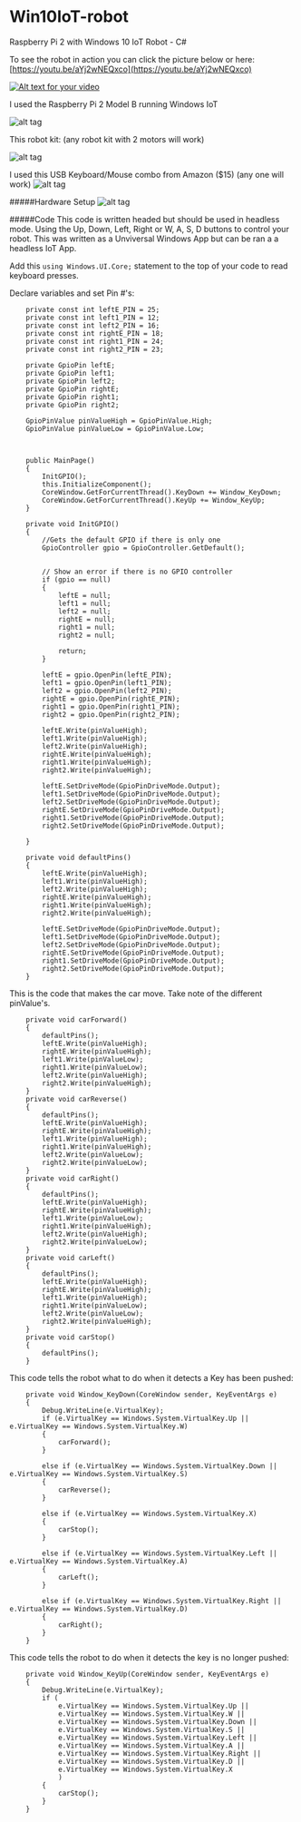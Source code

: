 # Win10IoT-robot
Raspberry Pi 2 with Windows 10 IoT Robot - C#

To see the robot in action you can click the picture below or here: [https://youtu.be/aYj2wNEQxco](https://youtu.be/aYj2wNEQxco)

[![Alt text for your video](http://www.compoexpress.com/media/catalog/product/cache/2/image/500x500/e6f6636d1b4b3c56f73fd0ae52afb1ff/f/e/feeyb_conew1_1_.jpg)](https://youtu.be/aYj2wNEQxco)

I used the Raspberry Pi 2 Model B running Windows IoT

![alt tag](http://i66.tinypic.com/29nvxc9.jpg)

This robot kit: (any robot kit with 2 motors will work)

![alt tag](http://i67.tinypic.com/5be2a9.jpg)

I used this USB Keyboard/Mouse combo from Amazon ($15) (any one will work)
![alt tag](http://i68.tinypic.com/2qjbmz5.jpg)



#####Hardware Setup
![alt tag](http://i64.tinypic.com/sw3fpd.jpg)



#####Code
This code is written headed but should be used in headless mode.  Using the Up, Down, Left, Right or W, A, S, D buttons to control your robot.  This was written as a Unviversal Windows App but can be ran a a headless IoT App.

Add this `using Windows.UI.Core;` statement to the top of your code to read keyboard presses.

Declare variables and set Pin #'s:

		
		private const int leftE_PIN = 25;
		private const int left1_PIN = 12;
		private const int left2_PIN = 16;
		private const int rightE_PIN = 18;
		private const int right1_PIN = 24;
		private const int right2_PIN = 23;

		private GpioPin leftE;
		private GpioPin left1;
		private GpioPin left2;
		private GpioPin rightE;
		private GpioPin right1;
		private GpioPin right2;

		GpioPinValue pinValueHigh = GpioPinValue.High;
		GpioPinValue pinValueLow = GpioPinValue.Low;



        public MainPage()
        {
            InitGPIO();
            this.InitializeComponent();
            CoreWindow.GetForCurrentThread().KeyDown += Window_KeyDown;
            CoreWindow.GetForCurrentThread().KeyUp += Window_KeyUp;
        }

        private void InitGPIO()
        {
            //Gets the default GPIO if there is only one
            GpioController gpio = GpioController.GetDefault();


            // Show an error if there is no GPIO controller
            if (gpio == null)
            {
                leftE = null;
                left1 = null;
                left2 = null;
                rightE = null;
                right1 = null;
                right2 = null;

                return;
            }

            leftE = gpio.OpenPin(leftE_PIN);
            left1 = gpio.OpenPin(left1_PIN);
            left2 = gpio.OpenPin(left2_PIN);
            rightE = gpio.OpenPin(rightE_PIN);
            right1 = gpio.OpenPin(right1_PIN);
            right2 = gpio.OpenPin(right2_PIN);

            leftE.Write(pinValueHigh);
            left1.Write(pinValueHigh);
            left2.Write(pinValueHigh);
            rightE.Write(pinValueHigh);
            right1.Write(pinValueHigh);
            right2.Write(pinValueHigh);

            leftE.SetDriveMode(GpioPinDriveMode.Output);
            left1.SetDriveMode(GpioPinDriveMode.Output);
            left2.SetDriveMode(GpioPinDriveMode.Output);
            rightE.SetDriveMode(GpioPinDriveMode.Output);
            right1.SetDriveMode(GpioPinDriveMode.Output);
            right2.SetDriveMode(GpioPinDriveMode.Output);

        }

        private void defaultPins()
        {
            leftE.Write(pinValueHigh);
            left1.Write(pinValueHigh);
            left2.Write(pinValueHigh);
            rightE.Write(pinValueHigh);
            right1.Write(pinValueHigh);
            right2.Write(pinValueHigh);

            leftE.SetDriveMode(GpioPinDriveMode.Output);
            left1.SetDriveMode(GpioPinDriveMode.Output);
            left2.SetDriveMode(GpioPinDriveMode.Output);
            rightE.SetDriveMode(GpioPinDriveMode.Output);
            right1.SetDriveMode(GpioPinDriveMode.Output);
            right2.SetDriveMode(GpioPinDriveMode.Output);
        }

This is the code that makes the car move.  Take note of the different pinValue's.

        private void carForward()
        {
            defaultPins();
            leftE.Write(pinValueHigh);
            rightE.Write(pinValueHigh);
            left1.Write(pinValueLow);
            right1.Write(pinValueLow);
            left2.Write(pinValueHigh);
            right2.Write(pinValueHigh);
        }
        private void carReverse()
        {
            defaultPins();
            leftE.Write(pinValueHigh);
            rightE.Write(pinValueHigh);
            left1.Write(pinValueHigh);
            right1.Write(pinValueHigh);
            left2.Write(pinValueLow);
            right2.Write(pinValueLow);
        }
        private void carRight()
        {
            defaultPins();
            leftE.Write(pinValueHigh);
            rightE.Write(pinValueHigh);
            left1.Write(pinValueLow);
            right1.Write(pinValueHigh);
            left2.Write(pinValueHigh);
            right2.Write(pinValueLow);
        }
        private void carLeft()
        {
            defaultPins();
            leftE.Write(pinValueHigh);
            rightE.Write(pinValueHigh);
            left1.Write(pinValueHigh);
            right1.Write(pinValueLow);
            left2.Write(pinValueLow);
            right2.Write(pinValueHigh);
        }
        private void carStop()
        {
            defaultPins();
        }

This code tells the robot what to do when it detects a Key has been pushed:

        private void Window_KeyDown(CoreWindow sender, KeyEventArgs e)
        {
            Debug.WriteLine(e.VirtualKey);
            if (e.VirtualKey == Windows.System.VirtualKey.Up || e.VirtualKey == Windows.System.VirtualKey.W)
            {
                carForward();
            }

            else if (e.VirtualKey == Windows.System.VirtualKey.Down || e.VirtualKey == Windows.System.VirtualKey.S)
            {
                carReverse();
            }

            else if (e.VirtualKey == Windows.System.VirtualKey.X)
            {
                carStop();
            }

            else if (e.VirtualKey == Windows.System.VirtualKey.Left || e.VirtualKey == Windows.System.VirtualKey.A)
            {
                carLeft();
            }

            else if (e.VirtualKey == Windows.System.VirtualKey.Right || e.VirtualKey == Windows.System.VirtualKey.D)
            {
                carRight();
            }
        }
This code tells the robot to do when it detects the key is no longer pushed:

        private void Window_KeyUp(CoreWindow sender, KeyEventArgs e)
        {
            Debug.WriteLine(e.VirtualKey);
            if (
                e.VirtualKey == Windows.System.VirtualKey.Up || 
                e.VirtualKey == Windows.System.VirtualKey.W ||
                e.VirtualKey == Windows.System.VirtualKey.Down || 
                e.VirtualKey == Windows.System.VirtualKey.S ||
                e.VirtualKey == Windows.System.VirtualKey.Left || 
                e.VirtualKey == Windows.System.VirtualKey.A ||
                e.VirtualKey == Windows.System.VirtualKey.Right || 
                e.VirtualKey == Windows.System.VirtualKey.D ||
                e.VirtualKey == Windows.System.VirtualKey.X
                )
            {
                carStop();
            }
        }
